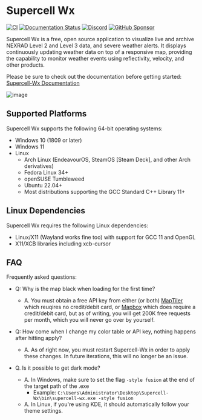 # Supercell Wx

[![CI](https://github.com/dpaulat/supercell-wx/actions/workflows/ci.yml/badge.svg?branch=develop)](https://github.com/dpaulat/supercell-wx/actions/workflows/ci.yml)
[![Documentation Status](https://readthedocs.org/projects/supercell-wx/badge/?version=latest)](https://supercell-wx.readthedocs.io/en/latest/?badge=latest)
[![Discord](https://img.shields.io/badge/Discord-%235865F2.svg?style=flat&logo=discord&logoColor=white&labelColor=%235865f2)](https://discord.gg/vFMV76brwU)
[![GitHub Sponsor](https://img.shields.io/github/sponsors/dpaulat?label=Sponsor&logo=GitHub)](https://github.com/sponsors/dpaulat)

Supercell Wx is a free, open source application to visualize live and archive
NEXRAD Level 2 and Level 3 data, and severe weather alerts. It displays
continuously updating weather data on top of a responsive map, providing the
capability to monitor weather events using reflectivity, velocity, and other
products.

Please be sure to check out the documentation before getting started: [Supercell-Wx Documentation](https://supercell-wx.rtfd.io/)

![image](https://supercell-wx.readthedocs.io/en/latest/_images/initial-setup-03-initial-configured-small.png)

## Supported Platforms

Supercell Wx supports the following 64-bit operating systems:

- Windows 10 (1809 or later)
- Windows 11
- Linux
  - Arch Linux (EndeavourOS, SteamOS [Steam Deck], and other Arch derivatives)
  - Fedora Linux 34+
  - openSUSE Tumbleweed
  - Ubuntu 22.04+
  - Most distributions supporting the GCC Standard C++ Library 11+
 
## Linux Dependencies

Supercell Wx requires the following Linux dependencies:

- Linux/X11 (Wayland works fine too) with support for GCC 11 and OpenGL
- X11/XCB libraries including xcb-cursor
 
## FAQ

Frequently asked questions:

- Q: Why is the map black when loading for the first time?
  
  - A. You must obtain a free API key from either (or both) [MapTiler](https://cloud.maptiler.com/auth/widget?next=https://cloud.maptiler.com/maps/) which reuqires no credit/debit card, or [Mapbox](https://account.mapbox.com/) which does require a credit/debit card, but as of writing, you will get 200K free requests per month, which you will never go over by yourself.

- Q: How come when I change my color table or API key, nothing happens after hitting apply?

  - A. As of right now, you must restart Supercell-Wx in order to apply these changes. In future iterations, this will no longer be an issue.
   
- Q. Is it possible to get dark mode?
 
  - A. In Windows, make sure to set the flag `-style fusion` at the end of the target path of the .exe
    - Example: `C:\Users\Administrator\Desktop\Supercell-Wx\bin\supercell-wx.exe -style fusion`
  - A. In Linux, if you're using KDE, it should automatically follow your theme settings.
